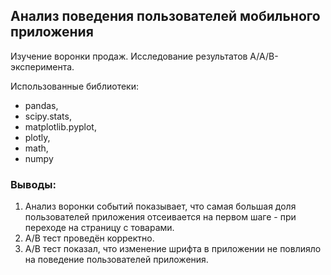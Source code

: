 ## Анализ поведения пользователей мобильного приложения

Изучение воронки продаж. Исследование результатов A/A/B-эксперимента.

Использованные библиотеки: 
* pandas, 
* scipy.stats, 
* matplotlib.pyplot, 
* plotly, 
* math, 
* numpy 

### Выводы:
1. Анализ воронки событий показывает, что самая большая доля пользователей приложения отсеивается на первом шаге - при переходе на страницу с товарами.
2. А/В тест проведён корректно.
3. А/В тест показал, что изменение шрифта в приложении не повлияло на поведение пользователей приложения.
